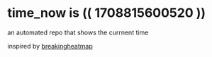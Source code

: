 # time_now is (( 1708815600520 ))

an automated repo that shows the currnent time

inspired by [breakingheatmap](https://github.com/breakingheatmap/breakingheatmap)